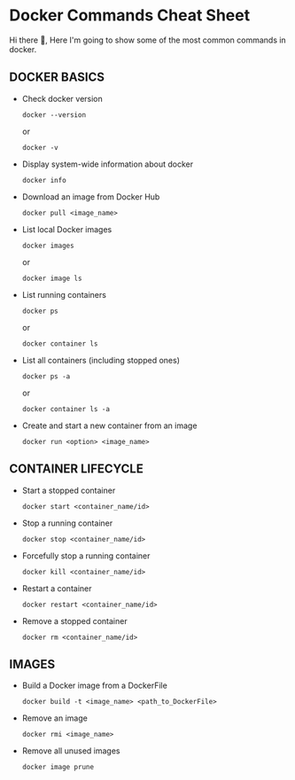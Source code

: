 # Docker Commands Cheat Sheet
Hi there 👋,
Here I'm going to show some of the most common commands in docker.

## DOCKER BASICS


* Check docker version
  ```
  docker --version
  ```
  or 
  ```
  docker -v
  ```

* Display system-wide information about docker
  ```
  docker info
  ```

* Download an image from Docker Hub
  ```
  docker pull <image_name>
  ```
  
* List local Docker images
  ```
  docker images 
  ```
  or
  ```
  docker image ls
  ```
  
* List running containers
  ```
  docker ps
  ```
  or
  ```
  docker container ls
  ```
  
* List all containers (including stopped ones)
  ```
  docker ps -a
  ```
  or
  ```
  docker container ls -a
  ```
  
* Create and start a new container from an image
  ```
  docker run <option> <image_name>
  ```

## CONTAINER LIFECYCLE

* Start a stopped container
  ```
  docker start <container_name/id>
  ```
  
* Stop a running container
  ```
  docker stop <container_name/id>
  ```
  
* Forcefully stop a running container
  ```
  docker kill <container_name/id>
  ```
  
* Restart a container
  ```
  docker restart <container_name/id>
  ```
  
* Remove a stopped container
  ```
  docker rm <container_name/id>
  ```

## IMAGES

* Build a Docker image from a DockerFile
  ```
  docker build -t <image_name> <path_to_DockerFile>
  ```
* Remove an image
  ```
  docker rmi <image_name>
  ```
* Remove all unused images
  ```
  docker image prune
  ```
